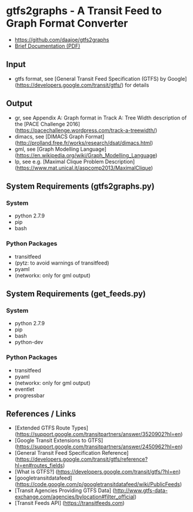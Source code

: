 # gtfs2graphs - A Transit Feed to Graph Format Converter #

* https://github.com/daajoe/gtfs2graphs
* [Brief Documentation (PDF)](https://github.com/daajoe/transit_graphs/blob/master/transitfeeds-tw.pdf)

## Input ##

* gtfs format, see [General Transit Feed Specification (GTFS) by Google]
  (https://developers.google.com/transit/gtfs/) for details

## Output ##

* gr, see Appendix A: Graph format in Track A: Tree Width description
  of the [PACE Challenge 2016]
  (https://pacechallenge.wordpress.com/track-a-treewidth/)
* dimacs, see [DIMACS Graph Format]
  (http://prolland.free.fr/works/research/dsat/dimacs.html)
* gml, see [Graph Modelling Language] (https://en.wikipedia.org/wiki/Graph_Modelling_Language)
* lp, see e.g. [Maximal Clique Problem Description]
  (https://www.mat.unical.it/aspcomp2013/MaximalClique)


## System Requirements (gtfs2graphs.py) ##
### System ###
* python 2.7.9
* pip
* bash

### Python Packages ###

* transitfeed
* (pytz: to avoid warnings of transitfeed)
* pyaml
* (networkx: only for gml output)

## System Requirements (get_feeds.py) ##
### System ###
* python 2.7.9
* pip
* bash
* python-dev

### Python Packages ###

* transitfeed
* pyaml
* (networkx: only for gml output)
* eventlet
* progressbar

## References / Links ##
* [Extended GTFS Route Types] (https://support.google.com/transitpartners/answer/3520902?hl=en)
* [Google Transit Extensions to GTFS] (https://support.google.com/transitpartners/answer/2450962?hl=en)
* [General Transit Feed Specification Reference] (https://developers.google.com/transit/gtfs/reference?hl=en#routes_fields)
* [What is GTFS?] (https://developers.google.com/transit/gtfs/?hl=en)
* [googletransitdatafeed] (https://code.google.com/p/googletransitdatafeed/wiki/PublicFeeds)
* [Transit Agencies Providing GTFS Data] (http://www.gtfs-data-exchange.com/agencies/bylocation#filter_official)
* [Transit Feeds API] (https://transitfeeds.com)
